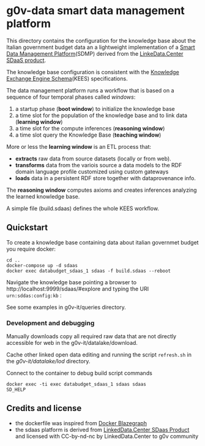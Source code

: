 # g0v-data smart data management platform

This directory contains the configuration for the knowledge base about the Italian government budget data an a lightweight implementation of a  [Smart Data Management Platform](https://it.linkeddata.center/b/smart-data-platform/)(SDMP) derived from the  [LinkeData.Center SDaaS product](https://it.linkeddata.center//p/sdaas).

The knowledge base configuration is consistent with the [Knowledge Exchange Engine Schema](http://LinkedData.Center/kees)(KEES) specifications. 

The data management platform runs a workflow that is based on a sequence of four temporal phases called *windows*:

1. a startup  phase (**boot window**)  to initialize the knowledge base
2. a time slot for the population of the knowledge base and to link data (**learning window**)
3. a time slot for the compute inferences (**reasoning window**)
4. a time slot query the Knowledge Base (**teaching window**)


More or less the **learning window** is an ETL process that:
  
- **extracts** raw data from source datasets (locally or from web).
- **transforms** data from the variois source a data models to the RDF domain language profile customized using custom gateways
- **loads** data in a persistent RDF store together with dataprovenance info.

The **reasoning window** computes axioms and creates inferences analyzing the learned knowledge base.

A simple file (build.sdaas) defines the whole KEES workflow.

## Quickstart

To create a knowledge base containing data about italian governmet budget you require docker:

```
cd ..
docker-compose up -d sdaas
docker exec databudget_sdaas_1 sdaas -f build.sdaas --reboot
```

Navigate the knowledge base pointing a browser to http://localhost:9999/sdaas/#explore and typing the URI `urn:sddas:config:kb` :


See some examples in g0v-it/queries directory.

### Development and debugging

Manually downloads copy all required raw data that are not directly accessible for web in the g0v-it/datalake/download.

Cache other linked open data editing and running the script `refresh.sh` in the *g0v-it/datalake/lod* directory.

Connect to the container to debug build script commands

```
docker exec -ti exec databudget_sdaas_1 sdaas sdaas
SD_HELP
```
 

## Credits and license

- the dockerfile was inspired from [Docker Blazegraph](https://github.com/lyrasis/docker-blazegraph)
- the sdaas platform is derived from [LinkedData.Center SDaas Product](https://it.linkeddata.center/p/sdaas) and licensed with CC-by-nd-nc by LinkedData.Center to g0v community
